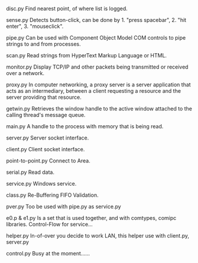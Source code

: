 disc.py      Find nearest point, of where list is logged.

sense.py     Detects button-click, can be done by 1. "press spacebar", 2. "hit enter", 3. "mouseclick".

pipe.py      Can be used with Component Object Model COM controls to pipe strings to and from processes.

scan.py      Read strings from HyperText Markup Language or HTML.

monitor.py   Display TCP/IP and other packets being transmitted or received over a network.

proxy.py     In computer networking, a proxy server is a server application that acts as an intermediary,
             between a client requesting a resource and the server providing that resource.

getwin.py    Retrieves the window handle to the active window attached to the calling thread's message queue.

main.py      A handle to the process with memory that is being read.

server.py    Server socket interface.

client.py    Client socket interface.

point-to-point.py Connect to Area.

serial.py    Read data.

service.py   Windows service.

class.py     Re-Buffering FIFO Validation.

pver.py      Too be used with pipe.py as service.py

e0.p & e1.py Is a set that is used together, and with comtypes, comipc libraries. Control-Flow for service...

helper.py    In-of-over you decide to work LAN, this helper use with client.py, server.py

control.py   Busy at the moment......
